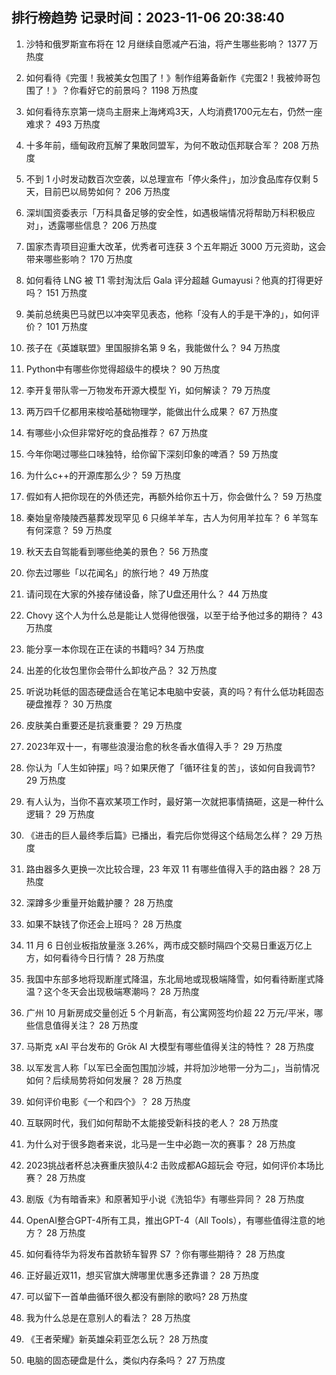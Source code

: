 
## 排行榜趋势 记录时间：2023-11-06 20:38:40
  
  1. 沙特和俄罗斯宣布将在 12 月继续自愿减产石油，将产生哪些影响？ 1377 万热度
    
  2. 如何看待《完蛋！我被美女包围了！》制作组筹备新作《完蛋2！我被帅哥包围了！》？你看好它的前景吗？ 1198 万热度
    
  3. 如何看待东京第一烧鸟主厨来上海烤鸡3天，人均消费1700元左右，仍然一座难求？ 493 万热度
    
  4. 十多年前，缅甸政府瓦解了果敢同盟军，为何不敢动佤邦联合军？ 208 万热度
    
  5. 不到 1 小时发动数百次空袭，以总理宣布「停火条件」，加沙食品库存仅剩 5 天，目前巴以局势如何？ 206 万热度
    
  6. 深圳国资委表示「万科具备足够的安全性，如遇极端情况将帮助万科积极应对」，透露哪些信息？ 206 万热度
    
  7. 国家杰青项目迎重大改革，优秀者可连获 3 个五年期近 3000 万元资助，这会带来哪些影响？ 170 万热度
    
  8. 如何看待 LNG 被 T1 零封淘汰后 Gala 评分超越 Gumayusi？他真的打得更好吗？ 151 万热度
    
  9. 美前总统奥巴马就巴以冲突罕见表态，他称「没有人的手是干净的」，如何评价？ 101 万热度
    
  10. 孩子在《英雄联盟》里国服排名第 9 名，我能做什么？ 94 万热度
    
  11. Python中有哪些你觉得超级牛的模块？ 90 万热度
    
  12. 李开复带队零一万物发布开源大模型 Yi，如何解读？ 79 万热度
    
  13. 两万四千亿都用来梭哈基础物理学，能做出什么成果？ 67 万热度
    
  14. 有哪些小众但非常好吃的食品推荐？ 67 万热度
    
  15. 今年你喝过哪些口味独特，给你留下深刻印象的啤酒？ 59 万热度
    
  16. 为什么c++的开源库那么少？ 59 万热度
    
  17. 假如有人把你现在的外债还完，再额外给你五十万，你会做什么？ 59 万热度
    
  18. 秦始皇帝陵陵西墓葬发现罕见 6 只绵羊羊车，古人为何用羊拉车？ 6 羊驾车有何深意？ 59 万热度
    
  19. 秋天去自驾能看到哪些绝美的景色？ 56 万热度
    
  20. 你去过哪些「以花闻名」的旅行地？ 49 万热度
    
  21. 请问现在大家的外接存储设备，除了U盘还用什么？ 44 万热度
    
  22. Chovy 这个人为什么总是能让人觉得他很强，以至于给予他过多的期待？ 43 万热度
    
  23. 能分享一本你现在正在读的书籍吗? 34 万热度
    
  24. 出差的化妆包里你会带什么卸妆产品？ 32 万热度
    
  25. 听说功耗低的固态硬盘适合在笔记本电脑中安装，真的吗？有什么低功耗固态硬盘推荐？ 30 万热度
    
  26. 皮肤美白重要还是抗衰重要？ 29 万热度
    
  27. 2023年双十一，有哪些浪漫治愈的秋冬香水值得入手？ 29 万热度
    
  28. 你认为「人生如钟摆」吗？如果厌倦了「循环往复的苦」，该如何自我调节? 29 万热度
    
  29. 有人认为，当你不喜欢某项工作时，最好第一次就把事情搞砸，这是一种什么逻辑？ 29 万热度
    
  30. 《进击的巨人最终季后篇》已播出，看完后你觉得这个结局怎么样？ 29 万热度
    
  31. 路由器多久更换一次比较合理，23 年双 11 有哪些值得入手的路由器？ 28 万热度
    
  32. 深蹲多少重量开始戴护腰？ 28 万热度
    
  33. 如果不缺钱了你还会上班吗？ 28 万热度
    
  34. 11 月 6 日创业板指放量涨 3.26%，两市成交额时隔四个交易日重返万亿上方，如何看待今日行情？ 28 万热度
    
  35. 我国中东部多地将现断崖式降温，东北局地或现极端降雪，如何看待断崖式降温？这个冬天会出现极端寒潮吗？ 28 万热度
    
  36. 广州 10 月新房成交量创近 5 个月新高，有公寓网签均价超 22 万元/平米，哪些信息值得关注？ 28 万热度
    
  37. 马斯克 xAI 平台发布的 Grōk AI 大模型有哪些值得关注的特性？ 28 万热度
    
  38. 以军发言人称「以军已全面包围加沙城，并将加沙地带一分为二」，当前情况如何？后续局势将如何发展？ 28 万热度
    
  39. 如何评价电影《一个和四个》？ 28 万热度
    
  40. 互联网时代，我们如何帮助不太能接受新科技的老人？ 28 万热度
    
  41. 为什么对于很多跑者来说，北马是一生中必跑一次的赛事？ 28 万热度
    
  42. 2023挑战者杯总决赛重庆狼队4:2 击败成都AG超玩会 夺冠，如何评价本场比赛？ 28 万热度
    
  43. 剧版《为有暗香来》和原著知乎小说《洗铅华》有哪些异同？ 28 万热度
    
  44. OpenAI整合GPT-4所有工具，推出GPT-4（All Tools），有哪些值得注意的地方？ 28 万热度
    
  45. 如何看待华为将发布首款轿车智界 S7 ？你有哪些期待？ 28 万热度
    
  46. 正好最近双11，想买官旗大牌哪里优惠多还靠谱？ 28 万热度
    
  47. 可以留下一首单曲循环很久都没有删除的歌吗? 28 万热度
    
  48. 我为什么总是在意别人的看法？ 28 万热度
    
  49. 《王者荣耀》新英雄朵莉亚怎么玩？ 28 万热度
    
  50. 电脑的固态硬盘是什么，类似内存条吗？ 27 万热度
    